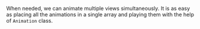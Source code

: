 When needed, we can animate multiple views simultaneously.
It is as easy as placing all the animations in a single array and playing them with the help of `Animation` class.

<snippet id='animate-multiple-views'/>
<snippet id='animate-multiple-views-ts'/>
